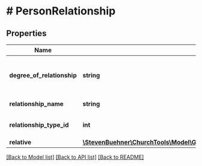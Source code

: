 # # PersonRelationship

## Properties

Name | Type | Description | Notes
------------ | ------------- | ------------- | -------------
**degree_of_relationship** | **string** | Name of type, what this relative is for the user. | [optional]
**relationship_name** | **string** | Name of Relationship | [optional]
**relationship_type_id** | **int** | ID of relationship type | [optional]
**relative** | [**\StevenBuehner\ChurchTools\Model\GetAllCampuses200ResponseDataInnerTeamInnerPerson**](GetAllCampuses200ResponseDataInnerTeamInnerPerson.md) |  | [optional]

[[Back to Model list]](../../README.md#models) [[Back to API list]](../../README.md#endpoints) [[Back to README]](../../README.md)
